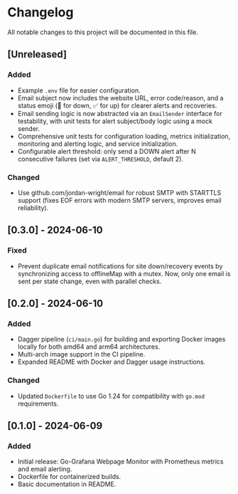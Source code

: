 # Changelog

All notable changes to this project will be documented in this file.

## [Unreleased]
### Added
- Example `.env` file for easier configuration.
- Email subject now includes the website URL, error code/reason, and a status emoji (🚨 for down, ✅ for up) for clearer alerts and recoveries.
- Email sending logic is now abstracted via an `EmailSender` interface for testability, with unit tests for alert subject/body logic using a mock sender.
- Comprehensive unit tests for configuration loading, metrics initialization, monitoring and alerting logic, and service initialization.
- Configurable alert threshold: only send a DOWN alert after N consecutive failures (set via `ALERT_THRESHOLD`, default 2).
### Changed
- Use github.com/jordan-wright/email for robust SMTP with STARTTLS support (fixes EOF errors with modern SMTP servers, improves email reliability).

## [0.3.0] - 2024-06-10
### Fixed
- Prevent duplicate email notifications for site down/recovery events by synchronizing access to offlineMap with a mutex. Now, only one email is sent per state change, even with parallel checks.

## [0.2.0] - 2024-06-10
### Added
- Dagger pipeline (`ci/main.go`) for building and exporting Docker images locally for both amd64 and arm64 architectures.
- Multi-arch image support in the CI pipeline.
- Expanded README with Docker and Dagger usage instructions.
### Changed
- Updated `Dockerfile` to use Go 1.24 for compatibility with `go.mod` requirements.

## [0.1.0] - 2024-06-09
### Added
- Initial release: Go-Grafana Webpage Monitor with Prometheus metrics and email alerting.
- Dockerfile for containerized builds.
- Basic documentation in README. 